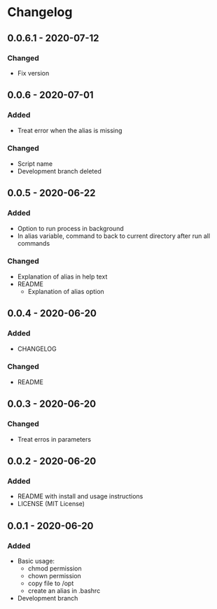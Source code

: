 # Changelog

## 0.0.6.1 - 2020-07-12

### Changed
- Fix version

## 0.0.6 - 2020-07-01

### Added
- Treat error when the alias is missing

### Changed
- Script name
- Development branch deleted

## 0.0.5 - 2020-06-22

### Added
- Option to run process in background
- In alias variable, command to back to current directory after run all commands

### Changed
- Explanation of alias in help text
- README
  - Explanation of alias option

## 0.0.4 - 2020-06-20

### Added
- CHANGELOG

### Changed
- README

## 0.0.3 - 2020-06-20

### Changed
- Treat erros in parameters

## 0.0.2 - 2020-06-20

### Added
- README with install and usage instructions
- LICENSE (MIT License)

## 0.0.1 - 2020-06-20

### Added
- Basic usage:
  - chmod permission
  - chown permission
  - copy file to /opt
  - create an alias in .bashrc
- Development branch